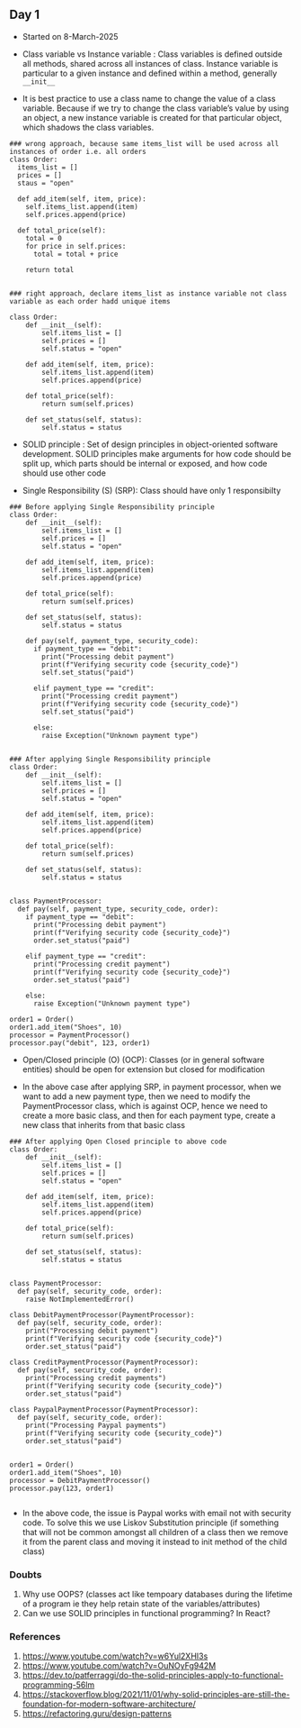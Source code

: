 


## Day 1
* Started on 8-March-2025

* Class variable vs Instance variable : Class variables is defined outside all methods, shared across all instances of class. Instance variable is particular to a given instance and defined within a method, generally `__init__` 

* It is best practice to use a class name to change the value of a class variable. Because if we try to change the class variable’s value by using an object, a new instance variable is created for that particular object, which shadows the class variables.

```
### wrong approach, because same items_list will be used across all instances of order i.e. all orders
class Order:
  items_list = []
  prices = []
  staus = "open"

  def add_item(self, item, price):
    self.items_list.append(item)
    self.prices.append(price)

  def total_price(self):
    total = 0
    for price in self.prices:
      total = total + price

    return total


### right approach, declare items_list as instance variable not class variable as each order hadd unique items

class Order:
    def __init__(self):
        self.items_list = []
        self.prices = []
        self.status = "open"

    def add_item(self, item, price):
        self.items_list.append(item)
        self.prices.append(price)

    def total_price(self):
        return sum(self.prices)

    def set_status(self, status):
        self.status = status

```

* SOLID principle : Set of design principles in object-oriented software development. SOLID principles make arguments for how code should be split up, which parts should be internal or exposed, and how code should use other code

* Single Responsibility (S) (SRP): Class should have only 1 responsibilty 

```
### Before applying Single Responsibility principle
class Order:
    def __init__(self):
        self.items_list = []
        self.prices = []
        self.status = "open"

    def add_item(self, item, price):
        self.items_list.append(item)
        self.prices.append(price)

    def total_price(self):
        return sum(self.prices)

    def set_status(self, status):
        self.status = status

    def pay(self, payment_type, security_code):
      if payment_type == "debit":
        print("Processing debit payment")
        print(f"Verifying security code {security_code}")
        self.set_status("paid")

      elif payment_type == "credit":
        print("Processing credit payment")
        print(f"Verifying security code {security_code}")
        self.set_status("paid")

      else:
        raise Exception("Unknown payment type")


### After applying Single Responsibility principle
class Order:
    def __init__(self):
        self.items_list = []
        self.prices = []
        self.status = "open"

    def add_item(self, item, price):
        self.items_list.append(item)
        self.prices.append(price)

    def total_price(self):
        return sum(self.prices)

    def set_status(self, status):
        self.status = status


class PaymentProcessor:
  def pay(self, payment_type, security_code, order):
    if payment_type == "debit":
      print("Processing debit payment")
      print(f"Verifying security code {security_code}")
      order.set_status("paid")

    elif payment_type == "credit":
      print("Processing credit payment")
      print(f"Verifying security code {security_code}")
      order.set_status("paid")

    else:
      raise Exception("Unknown payment type")

order1 = Order()
order1.add_item("Shoes", 10)
processor = PaymentProcessor()
processor.pay("debit", 123, order1)

```

* Open/Closed principle (O) (OCP): Classes (or in general software entities) should be open for extension but closed for modification

* In the above case after applying SRP, in payment processor, when we want to add a new payment type, then we need to modify the PaymentProcessor class, which is against OCP, hence we need to create a more basic class, and then for each payment type, create a new class that inherits from that basic class

```
### After applying Open Closed principle to above code
class Order:
    def __init__(self):
        self.items_list = []
        self.prices = []
        self.status = "open"

    def add_item(self, item, price):
        self.items_list.append(item)
        self.prices.append(price)

    def total_price(self):
        return sum(self.prices)

    def set_status(self, status):
        self.status = status


class PaymentProcessor:
  def pay(self, security_code, order):
    raise NotImplementedError()

class DebitPaymentProcessor(PaymentProcessor):
  def pay(self, security_code, order):
    print("Processing debit payment")
    print(f"Verifying security code {security_code}")
    order.set_status("paid")

class CreditPaymentProcessor(PaymentProcessor):
  def pay(self, security_code, order):
    print("Processing credit payments")
    print(f"Verifying security code {security_code}")
    order.set_status("paid")

class PaypalPaymentProcessor(PaymentProcessor):
  def pay(self, security_code, order):
    print("Processing Paypal payments")
    print(f"Verifying security code {security_code}")
    order.set_status("paid")


order1 = Order()
order1.add_item("Shoes", 10)
processor = DebitPaymentProcessor()
processor.pay(123, order1)


```

* In the above code, the issue is Paypal works with email not with security code. To solve this we use Liskov Substitution principle (if something that will not be common amongst all children of a class then we remove it from the parent class and moving it instead to init method of the child class)

### Doubts
1. Why use OOPS? (classes act like tempoary databases during the lifetime of a program ie they help retain state of the variables/attributes)
2. Can we use SOLID principles in functional programming? In React?

### References
1. https://www.youtube.com/watch?v=w6Yul2XHI3s
2. https://www.youtube.com/watch?v=OuNOyFg942M
3. https://dev.to/patferraggi/do-the-solid-principles-apply-to-functional-programming-56lm
4. https://stackoverflow.blog/2021/11/01/why-solid-principles-are-still-the-foundation-for-modern-software-architecture/
5. https://refactoring.guru/design-patterns